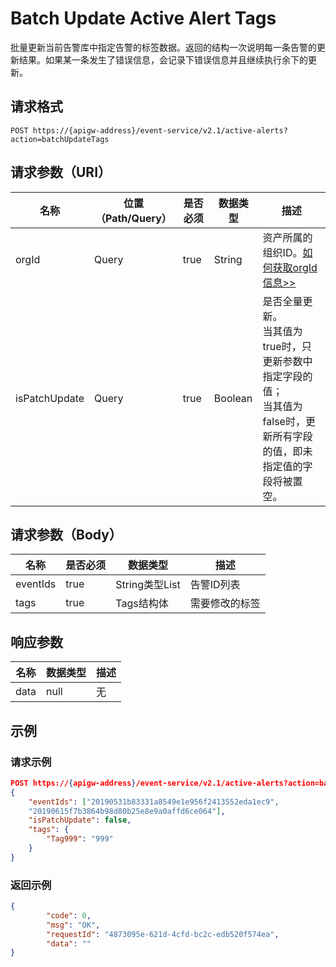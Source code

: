 # Batch Update Active Alert Tags

<!--测试了一下，99500-->

批量更新当前告警库中指定告警的标签数据。返回的结构一次说明每一条告警的更新结果。如果某一条发生了错误信息，会记录下错误信息并且继续执行余下的更新。

## 请求格式

```
POST https://{apigw-address}/event-service/v2.1/active-alerts?action=batchUpdateTags
```

## 请求参数（URI）

| 名称          | 位置（Path/Query） | 是否必须 | 数据类型 | 描述      |
|---------------|------------------|----------|-----------|--------------|
| orgId         | Query            | true     | String    | 资产所属的组织ID。[如何获取orgId信息>>](/docs/api/zh_CN/2.0.9/api_faqs#id-orgid-orgid)                |
|isPatchUpdate|Query|true|Boolean|是否全量更新。<br>当其值为true时，只更新参数中指定字段的值；<br>当其值为false时，更新所有字段的值，即未指定值的字段将被置空。|


## 请求参数（Body）
| 名称 | 是否必须 | 数据类型 | 描述 |
|------|-----------------|-----------|-------------|
| eventIds          | true    | String类型List    | 告警ID列表 |
| tags        | true     | Tags结构体    | 需要修改的标签 |


## 响应参数

| 名称  | 数据类型      | 描述               |
|-------|----------------|---------------------------|
|data|null|无|





## 示例

### 请求示例

```json
POST https://{apigw-address}/event-service/v2.1/active-alerts?action=batchUpdateTags&orgId=1c499110e8800000
{
	"eventIds": ["20190531b83331a8549e1e956f2413552eda1ec9",
	"20190615f7b3864b98d80b25e8e9a0affd6ce064"],
	"isPatchUpdate": false,
	"tags": {
		"Tag999": "999"
	}
}
```

### 返回示例

```json
{
        "code": 0,
        "msg": "OK",
        "requestId": "4873095e-621d-4cfd-bc2c-edb520f574ea",
        "data": ""
}
```
